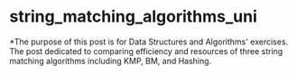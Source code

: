 # string_matching_algorithms_uni
*The purpose of this post is for Data Structures and Algorithms' exercises.
The post dedicated to comparing efficiency and resources of three string matching algorithms including KMP, BM, and Hashing.
